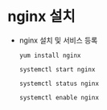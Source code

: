 # nginx 설치

* nginx 설치 및 서비스 등록

    ```
    yum install nginx
    ```
    ```
    systemctl start nginx 
    ```
    ```
    systemctl status nginx
    ```
    ```
    systemctl enable nginx
    ```